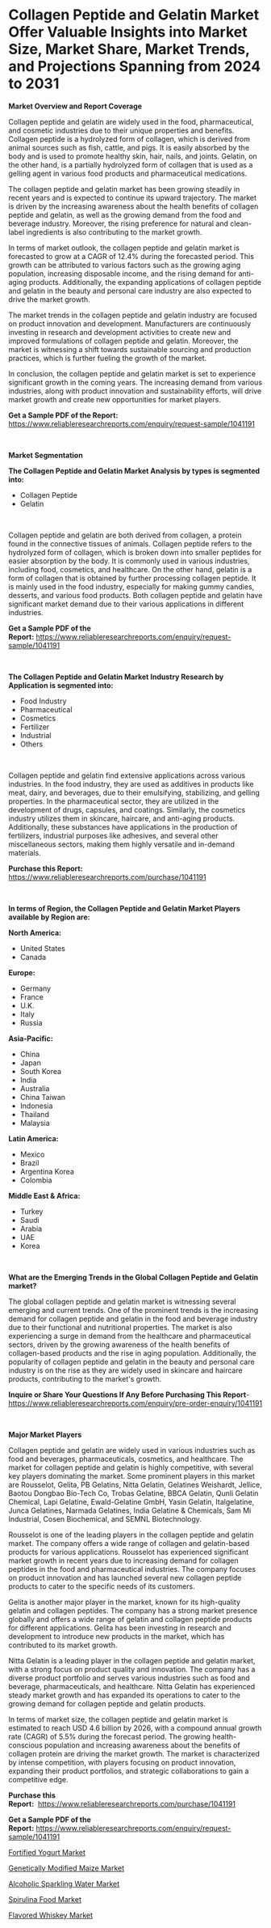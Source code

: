 <p><h1>Collagen Peptide and Gelatin Market Offer Valuable Insights into Market Size, Market Share, Market Trends, and Projections Spanning from 2024 to 2031</h1></p><p><strong>Market Overview and Report Coverage</strong></p>
<p><p>Collagen peptide and gelatin are widely used in the food, pharmaceutical, and cosmetic industries due to their unique properties and benefits. Collagen peptide is a hydrolyzed form of collagen, which is derived from animal sources such as fish, cattle, and pigs. It is easily absorbed by the body and is used to promote healthy skin, hair, nails, and joints. Gelatin, on the other hand, is a partially hydrolyzed form of collagen that is used as a gelling agent in various food products and pharmaceutical medications.</p><p>The collagen peptide and gelatin market has been growing steadily in recent years and is expected to continue its upward trajectory. The market is driven by the increasing awareness about the health benefits of collagen peptide and gelatin, as well as the growing demand from the food and beverage industry. Moreover, the rising preference for natural and clean-label ingredients is also contributing to the market growth.</p><p>In terms of market outlook, the collagen peptide and gelatin market is forecasted to grow at a CAGR of 12.4% during the forecasted period. This growth can be attributed to various factors such as the growing aging population, increasing disposable income, and the rising demand for anti-aging products. Additionally, the expanding applications of collagen peptide and gelatin in the beauty and personal care industry are also expected to drive the market growth.</p><p>The market trends in the collagen peptide and gelatin industry are focused on product innovation and development. Manufacturers are continuously investing in research and development activities to create new and improved formulations of collagen peptide and gelatin. Moreover, the market is witnessing a shift towards sustainable sourcing and production practices, which is further fueling the growth of the market.</p><p>In conclusion, the collagen peptide and gelatin market is set to experience significant growth in the coming years. The increasing demand from various industries, along with product innovation and sustainability efforts, will drive market growth and create new opportunities for market players.</p></p>
<p><strong>Get a Sample PDF of the Report:</strong> <a href="https://www.reliableresearchreports.com/enquiry/request-sample/1041191">https://www.reliableresearchreports.com/enquiry/request-sample/1041191</a></p>
<p>&nbsp;</p>
<p><strong>Market Segmentation</strong></p>
<p><strong>The Collagen Peptide and Gelatin Market Analysis by types is segmented into:</strong></p>
<p><ul><li>Collagen Peptide</li><li>Gelatin</li></ul></p>
<p>&nbsp;</p>
<p><p>Collagen peptide and gelatin are both derived from collagen, a protein found in the connective tissues of animals. Collagen peptide refers to the hydrolyzed form of collagen, which is broken down into smaller peptides for easier absorption by the body. It is commonly used in various industries, including food, cosmetics, and healthcare. On the other hand, gelatin is a form of collagen that is obtained by further processing collagen peptide. It is mainly used in the food industry, especially for making gummy candies, desserts, and various food products. Both collagen peptide and gelatin have significant market demand due to their various applications in different industries.</p></p>
<p><strong>Get a Sample PDF of the Report:</strong>&nbsp;<a href="https://www.reliableresearchreports.com/enquiry/request-sample/1041191">https://www.reliableresearchreports.com/enquiry/request-sample/1041191</a></p>
<p>&nbsp;</p>
<p><strong>The Collagen Peptide and Gelatin Market Industry Research by Application is segmented into:</strong></p>
<p><ul><li>Food Industry</li><li>Pharmaceutical</li><li>Cosmetics</li><li>Fertilizer</li><li>Industrial</li><li>Others</li></ul></p>
<p>&nbsp;</p>
<p><p>Collagen peptide and gelatin find extensive applications across various industries. In the food industry, they are used as additives in products like meat, dairy, and beverages, due to their emulsifying, stabilizing, and gelling properties. In the pharmaceutical sector, they are utilized in the development of drugs, capsules, and coatings. Similarly, the cosmetics industry utilizes them in skincare, haircare, and anti-aging products. Additionally, these substances have applications in the production of fertilizers, industrial purposes like adhesives, and several other miscellaneous sectors, making them highly versatile and in-demand materials.</p></p>
<p><strong>Purchase this Report:</strong>&nbsp; <a href="https://www.reliableresearchreports.com/purchase/1041191">https://www.reliableresearchreports.com/purchase/1041191</a></p>
<p>&nbsp;</p>
<p><strong>In terms of Region, the Collagen Peptide and Gelatin Market Players available by Region are:</strong></p>
<p>
    <p> <strong> North America: </strong>
        <ul>
            <li>United States</li>
            <li>Canada</li>
        </ul>
        </p> 
    <p> <strong> Europe: </strong>
        <ul>
            <li>Germany</li>
            <li>France</li>
            <li>U.K.</li>
            <li>Italy</li>
            <li>Russia</li>
        </ul>
        </p> 
    <p> <strong> Asia-Pacific: </strong>
        <ul>
            <li>China</li>
            <li>Japan</li>
            <li>South Korea</li>
            <li>India</li>
            <li>Australia</li>
            <li>China Taiwan</li>
            <li>Indonesia</li>
            <li>Thailand</li>
            <li>Malaysia</li>
        </ul>
        </p> 
    <p> <strong> Latin America: </strong>
        <ul>
            <li>Mexico</li>
            <li>Brazil</li>
            <li>Argentina Korea</li>
            <li>Colombia</li>
        </ul>
        </p> 
    <p> <strong> Middle East & Africa: </strong>
        <ul>
            <li>Turkey</li>
            <li>Saudi</li>
            <li>Arabia</li>
            <li>UAE</li>
            <li>Korea</li>
        </ul>
    </p>
    </p>
<p>&nbsp;</p>
<p><strong>What are the Emerging Trends in the Global Collagen Peptide and Gelatin market?</strong></p>
<p><p>The global collagen peptide and gelatin market is witnessing several emerging and current trends. One of the prominent trends is the increasing demand for collagen peptide and gelatin in the food and beverage industry due to their functional and nutritional properties. The market is also experiencing a surge in demand from the healthcare and pharmaceutical sectors, driven by the growing awareness of the health benefits of collagen-based products and the rise in aging population. Additionally, the popularity of collagen peptide and gelatin in the beauty and personal care industry is on the rise as they are widely used in skincare and haircare products, contributing to the market's growth.</p></p>
<p><strong>Inquire or Share Your Questions If Any Before Purchasing This Report</strong>- <a href="https://www.reliableresearchreports.com/enquiry/pre-order-enquiry/1041191">https://www.reliableresearchreports.com/enquiry/pre-order-enquiry/1041191</a></p>
<p>&nbsp;</p>
<p><strong>Major Market Players</strong></p>
<p><p>Collagen peptide and gelatin are widely used in various industries such as food and beverages, pharmaceuticals, cosmetics, and healthcare. The market for collagen peptide and gelatin is highly competitive, with several key players dominating the market. Some prominent players in this market are Rousselot, Gelita, PB Gelatins, Nitta Gelatin, Gelatines Weishardt, Jellice, Baotou Dongbao Bio-Tech Co, Trobas Gelatine, BBCA Gelatin, Qunli Gelatin Chemical, Lapi Gelatine, Ewald-Gelatine GmbH, Yasin Gelatin, Italgelatine, Junca Gelatines, Narmada Gelatines, India Gelatine & Chemicals, Sam Mi Industrial, Cosen Biochemical, and SEMNL Biotechnology.</p><p>Rousselot is one of the leading players in the collagen peptide and gelatin market. The company offers a wide range of collagen and gelatin-based products for various applications. Rousselot has experienced significant market growth in recent years due to increasing demand for collagen peptides in the food and pharmaceutical industries. The company focuses on product innovation and has launched several new collagen peptide products to cater to the specific needs of its customers.</p><p>Gelita is another major player in the market, known for its high-quality gelatin and collagen peptides. The company has a strong market presence globally and offers a wide range of gelatin and collagen peptide products for different applications. Gelita has been investing in research and development to introduce new products in the market, which has contributed to its market growth.</p><p>Nitta Gelatin is a leading player in the collagen peptide and gelatin market, with a strong focus on product quality and innovation. The company has a diverse product portfolio and serves various industries such as food and beverage, pharmaceuticals, and healthcare. Nitta Gelatin has experienced steady market growth and has expanded its operations to cater to the growing demand for collagen peptide and gelatin products.</p><p>In terms of market size, the collagen peptide and gelatin market is estimated to reach USD 4.6 billion by 2026, with a compound annual growth rate (CAGR) of 5.5% during the forecast period. The growing health-conscious population and increasing awareness about the benefits of collagen protein are driving the market growth. The market is characterized by intense competition, with players focusing on product innovation, expanding their product portfolios, and strategic collaborations to gain a competitive edge.</p></p>
<p><strong>Purchase this Report:</strong>&nbsp;&nbsp;<a href="https://www.reliableresearchreports.com/purchase/1041191">https://www.reliableresearchreports.com/purchase/1041191</a></p>
<p></p>
<p><strong>Get a Sample PDF of the Report:</strong>&nbsp;<a href="https://www.reliableresearchreports.com/enquiry/request-sample/1041191">https://www.reliableresearchreports.com/enquiry/request-sample/1041191</a></p>
<p><p><a href="https://github.com/lababdou/Market-Research-Report-List-1/blob/main/fortified-yogurt-market.md">Fortified Yogurt Market</a></p><p><a href="https://github.com/khayangel/Market-Research-Report-List-1/blob/main/genetically-modified-maize-market.md">Genetically Modified Maize Market</a></p><p><a href="https://github.com/indrystar/Market-Research-Report-List-1/blob/main/alcoholic-sparkling-water-market.md">Alcoholic Sparkling Water Market</a></p><p><a href="https://github.com/elizabethdagraca/Market-Research-Report-List-1/blob/main/spirulina-food-market.md">Spirulina Food Market</a></p><p><a href="https://github.com/antony131rp/Market-Research-Report-List-1/blob/main/flavored-whiskey-market.md">Flavored Whiskey Market</a></p></p>